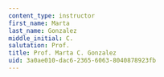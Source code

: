 ```yaml
---
content_type: instructor
first_name: Marta
last_name: Gonzalez
middle_initial: C.
salutation: Prof.
title: Prof. Marta C. Gonzalez
uid: 3a0ae010-dac6-2365-6063-8040878923fb
---
```

